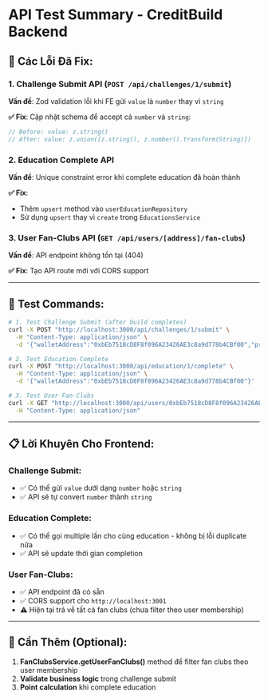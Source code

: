 # API Test Summary - CreditBuild Backend

## 🔧 **Các Lỗi Đã Fix:**

### 1. **Challenge Submit API** (`POST /api/challenges/1/submit`)

**Vấn đề**: Zod validation lỗi khi FE gửi `value` là `number` thay vì `string`

**✅ Fix**: Cập nhật schema để accept cả `number` và `string`:

```typescript
// Before: value: z.string()
// After: value: z.union([z.string(), z.number().transform(String)])
```

### 2. **Education Complete API**

**Vấn đề**: Unique constraint error khi complete education đã hoàn thành

**✅ Fix**:

- Thêm `upsert` method vào `userEducationRepository`
- Sử dụng `upsert` thay vì `create` trong `EducationsService`

### 3. **User Fan-Clubs API** (`GET /api/users/[address]/fan-clubs`)

**Vấn đề**: API endpoint không tồn tại (404)

**✅ Fix**: Tạo API route mới với CORS support

---

## 🚀 **Test Commands:**

```bash
# 1. Test Challenge Submit (after build completes)
curl -X POST "http://localhost:3000/api/challenges/1/submit" \
  -H "Content-Type: application/json" \
  -d '{"walletAddress":"0xbEb7518cD8F8f096A23426AE3c8a9d778b4CBf00","proof":{"type":"answer","value":123}}'

# 2. Test Education Complete  
curl -X POST "http://localhost:3000/api/education/1/complete" \
  -H "Content-Type: application/json" \
  -d '{"walletAddress":"0xbEb7518cD8F8f096A23426AE3c8a9d778b4CBf00"}'

# 3. Test User Fan-Clubs
curl -X GET "http://localhost:3000/api/users/0xbEb7518cD8F8f096A23426AE3c8a9d778b4CBf00/fan-clubs" \
  -H "Content-Type: application/json"
```

---

## 📋 **Lời Khuyên Cho Frontend:**

### **Challenge Submit:**

- ✅ Có thể gửi `value` dưới dạng `number` hoặc `string`
- ✅ API sẽ tự convert `number` thành `string`

### **Education Complete:**

- ✅ Có thể gọi multiple lần cho cùng education - không bị lỗi duplicate nữa
- ✅ API sẽ update thời gian completion

### **User Fan-Clubs:**

- ✅ API endpoint đã có sẵn
- ✅ CORS support cho `http://localhost:3001`
- ⚠️ Hiện tại trả về tất cả fan clubs (chưa filter theo user membership)

---

## 🔮 **Cần Thêm (Optional):**

1. **FanClubsService.getUserFanClubs()** method để filter fan clubs theo user membership
2. **Validate business logic** trong challenge submit
3. **Point calculation** khi complete education
